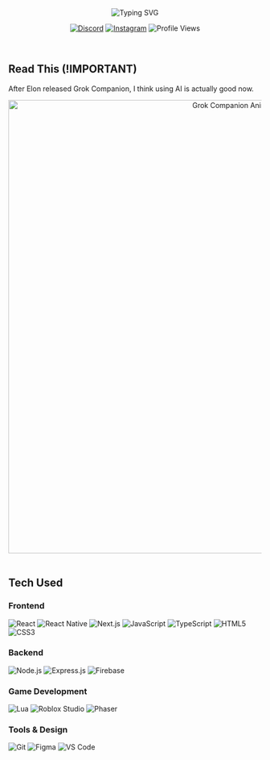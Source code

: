 <div align="center">
  <img src="https://readme-typing-svg.herokuapp.com?font=DM+Sans&size=32&duration=3000&pause=1000&color=f3f3f3&center=true&vCenter=true&width=450&lines=Hello,+I'm+Jeverly;Full-Stack+Developer;Beginner+Game+Dev;UI%2FUX;Mobile-App" alt="Typing SVG" />

  [![Discord](https://img.shields.io/badge/Discord-7289DA?style=flat-square&logo=discord&logoColor=white)](https://discord.com/users/366208551158415361)
  [![Instagram](https://img.shields.io/badge/Instagram-E4405F?style=flat-square&logo=instagram&logoColor=white)](https://instagram.com/jeverlyro)
  ![Profile Views](https://komarev.com/ghpvc/?username=jeverlyro&style=flat-square&color=2F81F7)
</div>

<br>

## Read This (!IMPORTANT)

After Elon released Grok Companion, I think using AI is actually good now.

<div align="center">
  <img src="https://techweez.com/wp-content/uploads/2025/07/Grok-Anime-Girl-Companion.jpg" alt="Grok Companion Anime Girl" width="900"/>
</div>

<br>

## Tech Used

### Frontend
![React](https://img.shields.io/badge/React-20232A?style=for-the-badge&logo=react&logoColor=61DAFB)
![React Native](https://img.shields.io/badge/React_Native-20232A?style=for-the-badge&logo=react&logoColor=61DAFB)
![Next.js](https://img.shields.io/badge/Next.js-000000?style=for-the-badge&logo=next.js&logoColor=white)
![JavaScript](https://img.shields.io/badge/JavaScript-F7DF1E?style=for-the-badge&logo=javascript&logoColor=black)
![TypeScript](https://img.shields.io/badge/TypeScript-007ACC?style=for-the-badge&logo=typescript&logoColor=white)
![HTML5](https://img.shields.io/badge/HTML5-E34F26?style=for-the-badge&logo=html5&logoColor=white)
![CSS3](https://img.shields.io/badge/CSS3-1572B6?style=for-the-badge&logo=css3&logoColor=white)

### Backend
![Node.js](https://img.shields.io/badge/Node.js-43853D?style=for-the-badge&logo=node.js&logoColor=white)
![Express.js](https://img.shields.io/badge/Express.js-404D59?style=for-the-badge&logo=express&logoColor=white)
![Firebase](https://img.shields.io/badge/Firebase-FFCA28?style=for-the-badge&logo=firebase&logoColor=black)

### Game Development
![Lua](https://img.shields.io/badge/Lua-2C2D72?style=for-the-badge&logo=lua&logoColor=white)
![Roblox Studio](https://img.shields.io/badge/Roblox_Studio-000000?style=for-the-badge&logo=roblox&logoColor=white)
![Phaser](https://img.shields.io/badge/Phaser-3982CE?style=for-the-badge&logo=phaser&logoColor=white)

### Tools & Design
![Git](https://img.shields.io/badge/Git-F05032?style=for-the-badge&logo=git&logoColor=white)
![Figma](https://img.shields.io/badge/Figma-F24E1E?style=for-the-badge&logo=figma&logoColor=white)
![VS Code](https://img.shields.io/badge/VS_Code-007ACC?style=for-the-badge&logo=visual-studio-code&logoColor=white)

<br>

<!-- This README was designed with ❤️ by Jeverly -->
